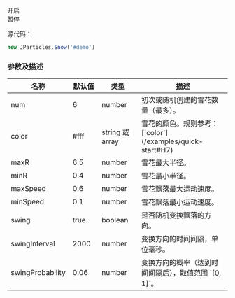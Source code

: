 <div class="instance i1">
    <div class="demo"></div>
    <div class="handlebar">
        <div class="btn btn-default open">开启</div>
        <div class="btn btn-default pause">暂停</div>
    </div>
</div>

源代码：

```javascript
new JParticles.Snow('#demo')
```

### 参数及描述

<table class="table table-bordered-inner table-striped">
    <thead>
	    <tr>
	        <th width="100">名称</th>
	        <th width="100">默认值</th>
	        <th width="150">类型</th>
	        <th width="450">描述</th>
	    </tr>
    </thead>
    <tbody>
	    <tr>
	        <td>num</td>
	        <td>6</td>
	        <td>number</td>
	        <td>初次或随机创建的雪花数量（最多）。</td>
	    </tr>
	    <tr>
	        <td>color</td>
	        <td>#fff</td>
	        <td>string 或 array</td>
	        <td>雪花的颜色。规则参考：[`color`](/examples/quick-start#H7)</td>
	    </tr>
	    <tr>
	        <td>maxR</td>
	        <td>6.5</td>
	        <td>number</td>
	        <td>雪花最大半径。</td>
	    </tr>
	    <tr>
	        <td>minR</td>
	        <td>0.4</td>
	        <td>number</td>
	        <td>雪花最小半径。</td>
	    </tr>
	    <tr>
	        <td>maxSpeed</td>
	        <td>0.6</td>
	        <td>number</td>
	        <td>雪花飘落最大运动速度。</td>
	    </tr>
	    <tr>
	        <td>minSpeed</td>
	        <td>0.1</td>
	        <td>number</td>
	        <td>雪花飘落最小运动速度。</td>
	    </tr>
	    <tr>
	        <td>swing</td>
	        <td>true</td>
	        <td>boolean</td>
	        <td>是否随机变换飘落的方向。</td>
	    </tr>
	    <tr>
	        <td>swingInterval</td>
	        <td>2000</td>
	        <td>number</td>
	        <td>变换方向的时间间隔，单位毫秒。</td>
	    </tr>
	    <tr>
	        <td>swingProbability</td>
	        <td>0.06</td>
	        <td>number</td>
	        <td>变换方向的概率（达到时间间隔后），取值范围 `[0, 1]`。</td>
	    </tr>
    </tbody>
</table>

